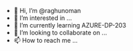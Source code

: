 - 👋 Hi, I’m @raghunoman
- 👀 I’m interested in ...
- 🌱 I’m currently learning AZURE-DP-203
- 💞️ I’m looking to collaborate on ...
- 📫 How to reach me ...

<!---
raghunoman/raghunoman is a ✨ special ✨ repository because its `README.md` (this file) appears on your GitHub profile.
You can click the Preview link to take a look at your changes.
--->
